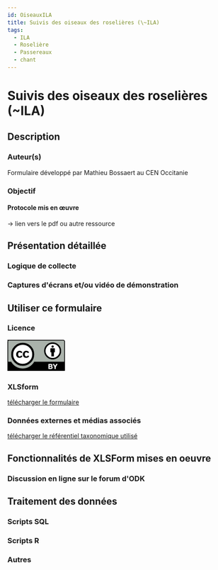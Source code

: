 ```yaml
---
id: OiseauxILA
title: Suivis des oiseaux des roselières (\~ILA)
tags:
  - ILA
  - Roselière
  - Passereaux
  - chant
---
```

# Suivis des oiseaux des roselières (\~ILA)

## Description
### Auteur(s)
Formulaire développé par Mathieu Bossaert au CEN Occitanie
### Objectif
#### Protocole mis en œuvre
-> lien vers le pdf ou autre ressource

## Présentation détaillée
### Logique de collecte
### Captures d'écrans et/ou vidéo de démonstration

## Utiliser ce formulaire
### Licence
[![CC-BY](../fichiers/by.png)]((https://creativecommons.org/licenses/by/2.0/fr/))
### XLSform
[télécharger le formulaire](../fichiers/rozo/rozo.xlsx)
### Données externes et médias associés
[télécharger le référentiel taxonomique utilisé](../fichiers/rozo/taxref_sicen_oiseaux.csv)

## Fonctionnalités de XLSForm mises en oeuvre

### Discussion en ligne sur le forum d'ODK

## Traitement des données
### Scripts SQL
### Scripts R
### Autres
